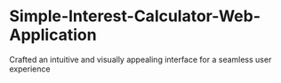 # Simple-Interest-Calculator-Web-Application
Crafted an intuitive and visually appealing interface for a seamless user experience

